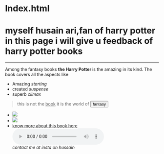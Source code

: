 # Index.html
<!DOCTYPE html>
<html>
<head>
  <meta charset="utf-8">
  <meta name="viewport" content="width=device-width">
  <title>Harry potter</title>
</head>
<body>
<!-- the book name -->
<h1>myself husain ari,fan of harry potter  <b>in this page i will give u feedback of harry potter books</b></h1>
<!-- the content -->
<p><hr>Among the fantasy books</hr> <b>the Harry Potter </b>is the amazing in its kind. The book covers all the aspects like </p>
<!-- the list -->
<ul><li>Amazing<i> starting </i></li>
<li>created <i>suspense</i></li>
<li>superb <i>climax</i></li></ul>
<p><blockquote>this is not the <u>book</u> it is the world of <button>fantasy</button> </blockquote></p>
<ul><li><img  src="https://images.pexels.com/photos/2362002/pexels-photo-2362002.jpeg?cs=srgb&dl=walt-disney-castle-2362002.jpg&fm=jpg"></li>
<li><img src="https://images.pexels.com/photos/210459/pexels-photo-210459.jpeg?cs=srgb&dl=ancient-architecture-attraction-attractive-210459.jpg&fm=jpg"></li>
<li><a href="https://www.google.com/url?sa=t&source=web&rct=j&url=https://amp.theguardian.com/childrens-books-site/2016/may/26/harry-potter-and-the-chamber-of-secrets-jk-rowling-review&ved=2ahUKEwixksPEt_HoAhVUILcAHXZNCi8QFjARegQIBhAB&usg=AOvVaw3FN1-dzih5_wPWV1c81hQX&ampcf=1">know more about this book here</a></li>
<!-- the audio file -->
<audio controls><source src="https://d6cp9b00-a.akamaihd.net/downloads/ringtones/files/dl/mp3/2pac-509.mp3"></audio>
<!-- the end-->
<address>contact me at insta on hussain</address>
</ul>
</body>
</html>

